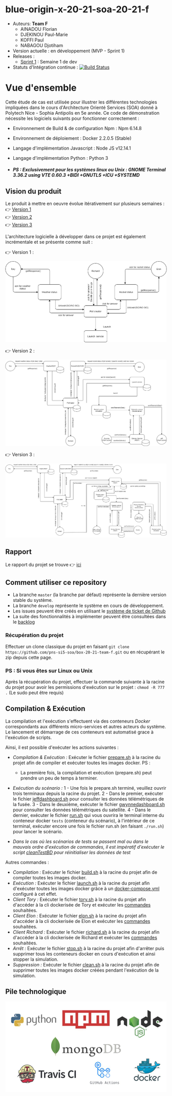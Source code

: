 # blue-origin-x-20-21-soa-20-21-f
* Auteurs: **Team F**
    * AINADOU Florian
    * DJEKINOU Paul-Marie
    * KOFFI Paul
    * NABAGOU Djotiham
* Version actuelle : en développement (MVP - Sprint 1)
* Releases :
    * [Sprint 1](https://github.com/pns-si5-soa/box-20-21-team-f/releases/tag/sprint1) : Semaine 1 de dev
* Statuts d'Intégration continue : [![Build Status](https://travis-ci.com/pns-si5-soa/box-20-21-team-f.svg?token=A689phqWFprpuzVyuqDk&branch=master)](https://travis-ci.com/pns-si5-soa/box-20-21-team-f)
  
# Vue d'ensemble
 Cette étude de cas est utilisée pour illustrer les différentes technologies impliquées dans le cours d'Architecture Orienté Services (SOA) donné à Polytech Nice - Sophia Antipolis en 5e année. Ce code de démonstration nécessite les logiciels suivants pour fonctionner correctement :
 
   * Environnement de Build & de configuration Npm : Npm 6.14.8        
   * Environnement de déploiement : Docker 2.2.0.5 (Stable)
   * Langage d'implémentation Javascript : Node JS v12.14.1
   * Langage d'implémentation Python : Python 3
   
   * ##### PS : Exclusivement pour les systèmes linux ou Unix : GNOME Terminal 3.36.2 using VTE 0.60.3 +BIDI +GNUTLS +ICU +SYSTEMD
   
  ## Vision du produit
  Le produit à mettre en oeuvre évolue itérativement sur plusieurs semaines :   
   👉 [Version 1](./docs/scope_1.pdf)   
   👉 [Version 2](./docs/scope_2.pdf)   
   👉 [Version 3](./docs/scope_3.pdf) 
    
  L'architecture logicielle à développer dans ce projet est également incrémentale et se présente comme suit :
  
  👉 Version 1 :
  <p align="center">
      <img src="./docs/archi_scope_1.png"/>
  </p>
  
  👉 Version 2 :
    <p align="center">
        <img src="./docs/archi_scope_2.png"/>
    </p>
  
  👉 Version 3 :
    <p align="center">
        <img src="./docs/archi_scope_3.png"/>
    </p>
    
 ## Rapport
 Le rapport du projet se trouve 👉 [ici](Rapport%20Box-20-21-team-f.pdf)   
  
  ## Comment utiliser ce repository
  * La branche `master` (la branche par défaut) représente la dernière version stable du système.
  * La branche `develop` représente le système en cours de développement.
  * Les issues peuvent être créés en utilisant le [système de ticket de Github](https://github.com/pns-si5-soa/blue-origin-x-20-21-soa-20-21-f/issues)
  * La suite des fonctionnalités à implémenter peuvent être consultées dans le [backlog](https://github.com/pns-si5-soa/blue-origin-x-20-21-soa-20-21-f/milestone/2)
  
  ### Récupération du projet
  Effectuer un clone classique du projet en faisant ```git clone https://github.com/pns-si5-soa/box-20-21-team-f.git``` ou en récupérant le zip depuis cette page.
  
  ### PS : Si vous êtes sur Linux ou Unix
  Après la récupération du projet, effectuer la commande suivante à la racine du projet pour avoir les permissions d'exécution sur le projet :
  `chmod -R 777 .`
  (Le sudo peut être requis)
  
  ## Compilation & Exécution  
  La compilation et l'exécution s'effectuent via des conteneurs *Docker* correspondants aux différents micro-services et autres acteurs du système.
  Le lancement et démarrage de ces conteneurs est automatisé grace à l'exécution de scripts.
  
  Ainsi, il est possible d'exécuter les actions suivantes : 
     
  - *Compilation & Exécution :* Exécuter le fichier [prepare.sh](./prepare.sh) à la racine du projet afin de compiler et exécuter toutes les images docker.
  PS : 
    - La première fois, la compilation et exécution (prepare.sh) peut prendre un peu de temps à terminer.
  - *Exécution du scénario :*
  1 - Une fois le prepare.sh terminé, veuillez ouvrir trois terminaux depuis la racine du projet.
  2 - Dans le premier, exécuter le fichier [jeffdashboard.sh](./jeffdashboard.sh) pour consulter les données télémétriques de la fusée.
  3 - Dans le deuxième, exécuter le fichier [gwynnedashboard.sh](./gwynnedashboard.sh) pour consulter les données télémétriques du satellite.
  4 - Dans le dernier, exécuter le fichier [run.sh](./run.sh) qui vous ouvrira le terminal interne du conteneur docker `tests` (conteneur du scénario), à l'intérieur de ce terminal, exécuter encore une fois le fichier run.sh (en faisant `./run.sh`) pour lancer le scénario.
  
  - *Dans le cas où les scénarios de tests se passent mal ou dans le mauvais ordre d'exécution de commandes, il est impératif d'exécuter le script [cleanTestBD](./tests/features/steps/utils/cleanTestBD.py) pour réinitialiser les données de test*
  
  Autres commandes :
  - *Compilation :* Exécuter le fichier [build.sh](./build.sh) à la racine du projet afin de compiler toutes les images docker.
  - *Exécution :* Exécuter le fichier [launch.sh](./launch.sh) à la racine du projet afin d'exécuter toutes les images docker grâce à un [docker-compose.yml](./docker/docker-compose.yml) configuré à cet effet.
  - *Client Tory :* Exécuter le fichier [tory.sh](./tory.sh) à la racine du projet afin d'accéder à la cli dockerisée de Tory et exécuter les [commandes](./CLIs/tory/README.md) souhaitées.
  - *Client Elon :* Exécuter le fichier [elon.sh](./elon.sh) à la racine du projet afin d'accéder à la cli dockerisée de Elon et exécuter les [commandes](./CLIs/elon/README.md) souhaitées.
  - *Client Richard :* Exécuter le fichier [richard.sh](./richard.sh) à la racine du projet afin d'accéder à la cli dockerisée de Richard et exécuter les [commandes](./CLIs/richard/README.md) souhaitées.
  - *Arrêt :* Exécuter le fichier [stop.sh](./stop.sh) à la racine du projet afin d'arrêter puis supprimer tous les conteneurs docker en cours d'exécution et ainsi stopper la simulation.
  - *Suppression :* Exécuter le fichier [clean.sh](./clean.sh) à la racine du projet afin de supprimer toutes les images docker créées pendant l'exécution de la simulation.

  
  
  ## Pile technologique
  
  <p align="center">
    <img src="./docs/stack.jpg"/>
  </p>
